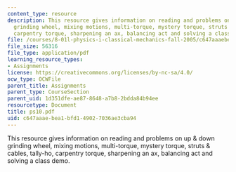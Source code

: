 ```yaml
---
content_type: resource
description: This resource gives information on reading and problems on up & down
  grinding wheel, mixing motions, multi-torque, mystery torque, struts & cables, tally-ho,
  carpentry torque, sharpening an ax, balancing act and solving a class demo.
file: /courses/8-01l-physics-i-classical-mechanics-fall-2005/c647aaaebea1bfd149027036ae3cba94_ps10.pdf
file_size: 56316
file_type: application/pdf
learning_resource_types:
- Assignments
license: https://creativecommons.org/licenses/by-nc-sa/4.0/
ocw_type: OCWFile
parent_title: Assignments
parent_type: CourseSection
parent_uid: 1d351dfe-ae87-8648-a7b8-2bdda84b94ee
resourcetype: Document
title: ps10.pdf
uid: c647aaae-bea1-bfd1-4902-7036ae3cba94
---
```

This resource gives information on reading and problems on up & down grinding wheel, mixing motions, multi-torque, mystery torque, struts & cables, tally-ho, carpentry torque, sharpening an ax, balancing act and solving a class demo.